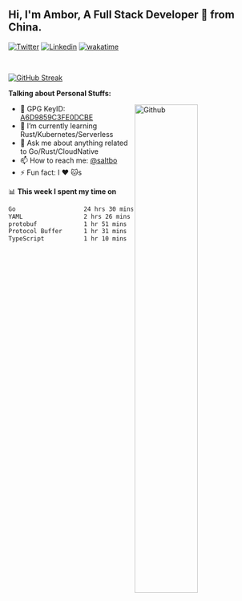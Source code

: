## Hi, I'm Ambor, A Full Stack Developer 🚀 from China.

[![Twitter](https://img.shields.io/badge/-saltbo-1ca0f1?style=flat&logo=twitter&logoColor=white)](https://twitter.com/rdsaltbo)
[![Linkedin](https://img.shields.io/badge/-saltbo-blue?style=flat&logo=Linkedin&logoColor=white)](https://www.linkedin.com/in/saltbo/)
[![wakatime](https://wakatime.com/badge/user/f82b1c77-faab-48cd-aef5-a12c0aff104b.svg)](https://wakatime.com/@f82b1c77-faab-48cd-aef5-a12c0aff104b)

&nbsp;  

[![GitHub Streak](http://github-readme-streak-stats.herokuapp.com?user=saltbo&hide_border=true&date_format=M%20j%5B%2C%20Y%5D)](https://git.io/streak-stats)

**Talking about Personal Stuffs:**
<!-- Any image aligned to the right. Beware the width  -->
<img width="50%" align="right" alt="Github" src="https://raw.githubusercontent.com/saltbo/saltbo/master/images/git-header.svg" />

- 🤘 GPG KeyID: [A6D9859C3FE0DCBE](https://saltbo.cn/pgp_keys.asc)
- 🌱 I’m currently learning Rust/Kubernetes/Serverless
- 💬 Ask me about anything related to Go/Rust/CloudNative
- 📫 How to reach me: [@saltbo](https://t.me/saltbo)
- ⚡ Fun fact: I :heart: :cat:s


📊 **This week I spent my time on**
<!--START_SECTION:waka-->

```txt
Go                   24 hrs 30 mins  ██████████████████▒░░░░░░   73.78 %
YAML                 2 hrs 26 mins   ██░░░░░░░░░░░░░░░░░░░░░░░   07.34 %
protobuf             1 hr 51 mins    █▒░░░░░░░░░░░░░░░░░░░░░░░   05.57 %
Protocol Buffer      1 hr 31 mins    █░░░░░░░░░░░░░░░░░░░░░░░░   04.61 %
TypeScript           1 hr 10 mins    █░░░░░░░░░░░░░░░░░░░░░░░░   03.52 %
```

<!--END_SECTION:waka-->
